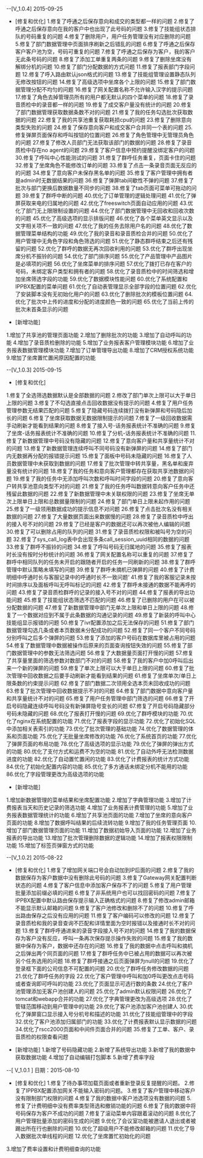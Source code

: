 --[V_1.0.4] 2015-09-25

* [修复和优化]
1.修复了呼通之后保存意向和成交的类型都一样的问题
2.修复了呼通之后保存意向在我的客户中也出现了此号码的问题
3.修复了技能组状态排队的号码重复的问题
4.修复了删除用户，用户任务管理没有对应删除的问题
5.修复了部门数据管理中页面排序刷新之后错乱的问题
6.修复了呼通之后保存客户客户池为空，号码可重复的问题
7.修复了呼通之后保存为客户，我的客户无此条号码的问题
8.修复了添加工单重复两条的问题
9.修复了删除坐席没有解绑分机的问题
10.修复了部门分配数据的方式问题
11.修复了报表部门字段问题
12.修复了呼入路由默认json格式的问题
13.修复了技能组管理设置静态队列无修改按钮的问题
14.修复了高级选项中坐席各个上限的问题
15.修复了部门数据管理分配不均匀的问题
16.修复了网关配置名称不允许输入汉字的提示问题
17.修复了角色去掉管理员所有的用户都无默认的四个菜单的问题
18.修复了录音质检中的录音都一样的问题
19.修复了成交客户量没有统计的问题
20.修复了部门数据管理获取数据条数不对的问题
21.修复了我的任务勾选批次获取数据的问题
22.修复了我的共享池重复获取耗损cpu的问题
23.修复了删除意向类型失败的问题
24.修复了保存意向客户和成交客户合并同一个表的问题
25.修复弹屏页面保存和呼叫按钮的位置问题
26.修复了角色管理中无管理员角色的问题
27.修复了修改人员部门无法获取该部门的数据的问题
28.修复了录音质检中存在no agent的问题
29.修复了客户信息中预约提醒没绑定客户的问题
30.修复了呼叫中心性能测试的问题
31.修复了群呼任务重复，页面卡住的问题
32.修复了坐席角色不能修改订单的问题
33.修复了点击一条录音页面无反应的的问题
34.修复了意向客户未保存黑名单的问题
35.修复了客户管理中拥有者是admin时无数据结果的问题
36.修复了弹屏tab间歇性不弹的问题
37.修复了批次与部门更换后数据数量不同步的问题
38.修复了tab页面可菜单可拖动的问题
39.修复了群呼中断的问题
40.优化了订单管理的逻辑处理问题
41.优化了弹屏获取来电的归属地的问题
42.优化了freeswitch页面自动应用的问题
43.优化了部门无上限限制设置的问题
44.优化了部门数据管理中无回收和回收次数的问题
45.优化了高级选项的显示排版问题
46.优化了各个菜单英文显示以及文字相关项不一致的问题
47.优化了我的任务去除用户名的问题
48.优化了数据管理菜单结构的功能
49.优化了我的录音和录音质检合并的问题
50.优化了用户管理中无角色字段和角色筛选的问题
51.优化了静态群呼结束之后还有残留的问题
52.优化了群呼的数据无再次回收利用的问题
53.优化了群呼出现坐席分机不振铃的问题
54.优化了部门排序问题
55.优化了产品管理中产品图片是必填项的问题
56.优化了坐席菜单的排序问题
57.优化了拨打已存在客户的号码，未绑定客户类型和拥有者的问题
58.优化了录音质检中的时间筛选和增加坐席筛选字段的功能
59.优化了数据模块性能问题
60.优化了系统配置和IPPBX配置的菜单问题
61.优化了自动表管理显示全部字段的位置问题
62.优化了安装脚本没有无初始化用户的问题
63.优化了删除批次的模板位置问题
64.优化了批次中上传的进度和分配的进度颜色一致的问题
65.优化了当前上传的批次未首条显示的问题

* [新增功能]

1.增加了共享池的管理页面功能
2.增加了删除批次的功能
3.增加了自动呼叫的功能
4.增加了录音质检删除的功能
5.增加了业务报表客户管理模块功能
6.增加了业务报表数据管理模块功能
7.增加了订单管理导出功能
8.增加了CRM授权系统功能
9.增加了坐席置忙置闲原因配置的功能

--[V_1.0.3] 2015-09-15

* [修复和优化]

1.修复了全选筛选数据默认是全部数据的问题
2.修改了部门单次上限可以大于单日上限的问题
3.修复了不勾选直接点击回收数据没有提示的问题
4.修复了用户任务管理参数无结果匹配的问题
5.修复了隐藏号码连续拨打没有新弹屏和号码隐后加长的问题
6.修复了坐席获取数据无数据限制提示的问题
7.修复了一级回收数据需手动刷新才能看到结果的问题
8.修复了接入号-话务报表统计不准确的问题
9.修复了坐席-话务报表统计不准确的问题
10.修复了分机-话务报表统计不准确的问题
11.修复了新数据管理中号码没有隐藏的问题
12.修复了意向客户量和共享量统计不对的问题
13.修复了新数据管理连续呼叫不同号码没有新弹屏的问题
14.修复了部门内无数据再分配的报错提示问题
15.修复了面板中号码未隐藏的问题
16.修复了人员数据管理中未获取到数据的问题
17.修复了批次管理中转共享量，黑名单和废弃量没有统计的问题
18.修复了我的任务和意向客户管理都存在获取共享池数据的问题
19.修复了我的任务中无添加呼叫次数和呼叫时间字段的问题
20.修复了意向客户转共享池意向类型不对的问题
21.修复了我的任务呼叫数据转意向客户任务中还残留此数据的问题
22.修复了新数据管理中未关联权限的问题
23.修复了坐席无单次上限单日上限和总数据量限制的问题
24.修复了部门单日上限未起作用的问题
25.修复了一级领用数据成功的提示信息不对问题
26.修复了点击批次名没有相关数据的问题
27.修复了大量数据页面出来数据慢的问题
28.修复了录音质检中呼出的接入号不对的问题
29.修复了已经是客户的数据还可以再次被他人编辑的问题
30.修复了可以删除占用的队列的问题
31.修复了录音质检权限和被叫号为空的问题
32.修复了sys_call_log表中会出现多条call_session_uuid相同的数据的问题
33.修复了群呼不振铃的问题
34.修复了呼叫号码无归属地的问题
35.修复了报表时长没有按时分秒统计的问题
36.修复了网关配置名称可以重复的问题
37.修复了群呼中相同队列的任务未开启的跟随者开启的任务一同刷新的问题
38.修复了群呼管理中默认策略未填写的问题
39.修复了群呼未摘机已弹屏的问题
40.修复了计费明细中呼通时长与客服记录中的呼通时长不一致问题‘
41.修复了我的客服记录未按时间排序以及面板呼叫无呼叫标记的问题
42.修复了群呼未接通的数据不能再呼的问题
43.修复了录音质检群呼的记录的接入号不对的问题
44.修复了报表的导出功能问题
45.修复了技能组状态筛选不匹配的问题
46.修复了已删除的用户在可以被分配数据的问题
47.修复了新数据管理中部门无单次上限和单日上限的问题
48.修复了一个数据对应到不属于此条数据的沟通记录的问题
49.修复了新装的呼叫中心技能组显示报错的问题
50.修复了ivr配置添加之后无法保存的问题
51.修复了部门数据管理勾选几条或者本页数据未分配成功的问题
52.修复了同一个客户不同号码分别呼叫之后多个弹屏的问题
53.修复了添加的客户号码在数据库里被占用的问题
54.修复了数据管理中数据被操作后原来的页面查询按钮失效的问题
55.修复了部门数据管理中的参数无法筛选问题
56.修复了大数据量页面打开慢的问题
57.修复了共享量里面的筛选参数对数部门不对的问题
58.修复了我的客户中加0呼叫后出来一个新的弹屏的问题
59.修复了单次上限可以大于单日上限的问题
60.修复了批次管理中回收数据之后要手动刷新才能看到结果的问题
61.修复了坐席单次/单日上限条数的约束提示问题
62.修复了部门数据二次领用全选本页未回收成功的问题
63.修复了批次管理中回收数据提示不对的问题
64.修复了部门数据中意向客户量和共享量统计不对的问题
65.修复了用户任务管理中部门筛选的问题
66.修复了开启号码隐藏连续呼叫号码没有新弹屏隐号变长的问题
67.修复了开启号码隐藏部分号码未隐藏的问题
68.优化了报表打开慢的问题
69.优化了群呼模块的功能
70.优化了nginx在系统配置的功能
71.优化了报表字段的显示功能
72.优化了初始化SQL中添加相关表索引的功能
73.优化了批次管理的基础功能
74.优化了数据管理的体系和页面功能
75.优化了无批量坐席修改的功能
76.优化了系统首页的功能
77.优化了弹屏页面的布局功能
78.优化了高级选项的显示功能
79.优化了弹屏的弹出方式的功能
80.优化了支付方式和运费不为空的功能
81.优化了自动外呼无法检测数据进度的功能
82.优化了自动置忙置闲的功能
83.优化了计费报表的统计方式功能
84.优化了初始化配置内容的功能
85.优化了多方通话未绑定分机不能用的功能
86.优化了字段管理更改为高级选项的功能

* [新增功能]

1.增加新数据管理的菜单结果和坐席配置功能
2.增加了字典管理功能
3.增加了计费报表当天和历史记录的筛选功能
4.增加了业务报表计费管理的功能
5.增加了业务报表数据管理统计的功能
6.增加了共享池页面的功能
7.增加了坐席的意向客户页面的功能
8.增加了数据呼叫结果的后续流转功能
9.增加了我的任务管理页面
10.增加了部门数据管理页面的功能
11.增加了数据初始导入页面的功能
12.增加了业务报表的导出功能
13.增加了批次管理删除数据的逻辑功能
14.增加了报表权限限制功能
15.增加了标签页弹窗方式的功能

 --[V_1.0.2] 2015-08-22
* [修复和优化]
1.修复了增加网关端口号会自动加到IP后面的问题
2.修复了我的数据保存为客户数据中没有删除此号码的问题
3.修复了Gateway网关配置判断状态的问题
4.修复了客户信息中添加客户保存不了的问题
5.修复了用户管理批量添加前缀必填的问题
6.修复了非系统用户也可以找回密码的问题
7.修复了IPPBX配置中默认路由保存提示输入正确格式的问题
8.修复了修改admin邮箱不能显示默认邮箱的问题
9.修复了客户池修改和删除不了的问题
10.修复了呼出路由保存之后没有应用的问题
11.修复了客户编码可以修改的问题
12.修复了录音质检和我的录音查询不匹配和详情里面为空时报错以及接通时长不对的问题
13.修复了群呼呼通进来的录音字段接入号不对的问题
14.修复了我的数据保存为客户没有反应，呼叫一条再次保存提示操作失败的问题
15.修复了我的数据中保存为客户，数据中还存在的问题
16.修复了我的数据中点击呼叫和摘机之后弹出两个同页面的问题
17.修复了群呼任务中已被占用的数据可以再次被另个任务选用的问题
18.修复了群呼接通之后页面弹屏为null的问题
19.优化了登录框下面的公司信息不可配置的问题
20.优化了群呼任务修改数据的问题
21.优化了群呼任务的字段
22.优化了客户管理中呼叫和加0呼叫更改点击号码或者查询即可呼叫的功能
23.优化了页面显示可选行数的条数
24.优化了客户池管理添加无客户池创建人的问题
25.优化了admin默认权限问题
26.优化了tomcat和webapp合并的功能
27.优化了字典管理更改为高级选项
28.优化了管辖范围移动到用户管理中的功能
29.优化了客户池添加客户池创建人
30.优化了弹屏窗口显示接入号分机号和描述的功能
31.优化了技能组管理中的字段
32.优化了客户池添加归属部门的功能
33.优化了计费报表默认显示数据的问题
34.优化了rscc2000页面和中间件页面合并的问题
35.修复了工单、客户、录音质检的权限查看问题

* [新增功能]
1.新增了号码隐藏功能
2.新增了系统导出功能
3.新增了我的数据中获取数据功能
4.增加了自动编辑打包脚本
5.新增了费率字段

--[ V_1.0.1 ] 日期：2015-08-10

* [修复和优化]
1.修复了待办事项加载页面或者重新登录反复提醒的问题。
2.修复了IPPBX配置添加网关不能输入密码的问题。
3.修复了客户管理中移动客户没有限制部门权限的问题
4.修复了我的数据中客户池选项没有数据的问题
5.修复了计费明细中没有费率类型筛选和撤销功能的问题
6.修复了我的数据中将号码保存为客户不成功的问题
7.修复了滚动菜单内容跟着滚动的问题
8.优化了用户管理批量添加的密码生成的问题
9.优化了会议室功能被邀请人退出或者被踢出所在行也删除的问题
10.优化了超级用户不能修改邮箱的问题
11.优化了导入数据批次单线程的问题
12.优化了坐席置忙初始化的问题

3.增加了费率设置和计费明细查询的功能

